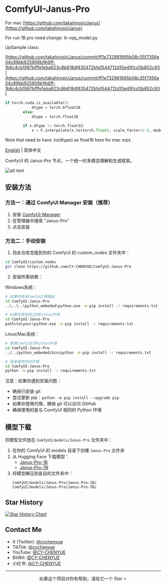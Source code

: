 # ComfyUI-Janus-Pro

For mac 
[https://github.com/takahirosir/Janus](https://github.com/takahirosir/Janus)

For run 1B pro need change:
In vqq_model.py

UpSample class:

[https://github.com/takahirosir/Janus/commit/ff1e732981695b08c35f7356e04c89bb925906bf#diff-1b6c4cb1987bfffe1eba923c8b618df435472bfa1544712d10e491cd3b852c93](https://github.com/takahirosir/Janus/commit/ff1e732981695b08c35f7356e04c89bb925906bf#diff-1b6c4cb1987bfffe1eba923c8b618df435472bfa1544712d10e491cd3b852c93)

```python
if torch.cuda.is_available():
            dtype = torch.bfloat16
        else:
            dtype = torch.float16
            
        if x.dtype != torch.float32:
            x = F.interpolate(x.to(torch.float), scale_factor=2.0, mode="nearest").to(dtype)
```

Note that need to have .to(dtype) as float16 here for mac mps


[English](README_EN.md) | 简体中文

ComfyUI 的 Janus-Pro 节点，一个统一的多模态理解和生成框架。

![alt text](<workflow/ComfyUI Janus-Pro-workflow.png>)


## 安装方法

### 方法一：通过 ComfyUI Manager 安装（推荐）
1. 安装 [ComfyUI-Manager](https://github.com/ltdrdata/ComfyUI-Manager)
2. 在管理器中搜索 "Janus-Pro"
3. 点击安装

### 方法二：手动安装
1. 将此仓库克隆到你的 ComfyUI 的 custom_nodes 文件夹中：
```bash
cd ComfyUI/custom_nodes
git clone https://github.com/CY-CHENYUE/ComfyUI-Janus-Pro
```

2. 安装所需依赖：

Windows系统：
```bash
# 如果你使用ComfyUI便携版
cd ComfyUI-Janus-Pro
..\..\..\python_embeded\python.exe -m pip install -r requirements.txt

# 如果你使用自己的Python环境
cd ComfyUI-Janus-Pro
path\to\your\python.exe -m pip install -r requirements.txt
```

Linux/Mac系统：
```bash
# 使用ComfyUI的Python环境
cd ComfyUI-Janus-Pro
../../python_embeded/bin/python -m pip install -r requirements.txt

# 或者使用你的环境
cd ComfyUI-Janus-Pro
python -m pip install -r requirements.txt
```

注意：如果你遇到安装问题：
- 确保已安装 git
- 尝试更新 pip：`python -m pip install --upgrade pip`
- 如果你使用代理，确保 git 可以访问 GitHub
- 确保使用的是与 ComfyUI 相同的 Python 环境


## 模型下载

将模型文件放在 `ComfyUI/models/Janus-Pro` 文件夹中：
1. 在你的 ComfyUI 的 models 目录下创建 `Janus-Pro` 文件夹
2. 从 Hugging Face 下载模型：
   - [Janus-Pro-1B](https://huggingface.co/deepseek-ai/Janus-Pro-1B)
   - [Janus-Pro-7B](https://huggingface.co/deepseek-ai/Janus-Pro-7B)
3. 将模型解压到各自的文件夹中：
   ```
   ComfyUI/models/Janus-Pro/Janus-Pro-1B/
   ComfyUI/models/Janus-Pro/Janus-Pro-7B/
   ```
## Star History

[![Star History Chart](https://api.star-history.com/svg?repos=CY-CHENYUE/ComfyUI-Janus-Pro&type=Date)](https://star-history.com/#CY-CHENYUE/ComfyUI-Janus-Pro&Date)

## Contact Me

- X (Twitter): [@cychenyue](https://x.com/cychenyue)
- TikTok: [@cychenyue](https://www.tiktok.com/@cychenyue)
- YouTube: [@CY-CHENYUE](https://www.youtube.com/@CY-CHENYUE)
- BiliBili: [@CY-CHENYUE](https://space.bilibili.com/402808950)
- 小红书: [@CY-CHENYUE](https://www.xiaohongshu.com/user/profile/6360e61f000000001f01bda0)

---
<div align="center">
    如果这个项目对你有帮助，请给它一个 Star ⭐️
</div>
